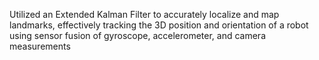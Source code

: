 Utilized an Extended Kalman Filter to accurately localize and map landmarks, effectively tracking the 3D position and
orientation of a robot using sensor fusion of gyroscope, accelerometer, and camera measurements
